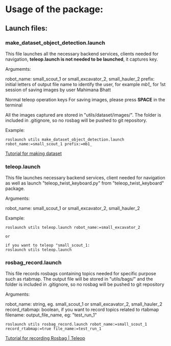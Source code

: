 # Usage of the package:

## Launch files:

### make_dataset_object_detection.launch

This file launches all the necessary backend services, clients needed for navigation, **teleop.launch is not needed to be launched**, it captures key. 

Argumemts:

robot_name: small_scout_1 or small_excavator_2, small_hauler_2
prefix: initial letters of output file name to identify the user, for example *mb1_* for 1st session of saving images by user Mahimana Bhatt

Normal teleop operation keys
For saving images, please press **SPACE** in the terminal

All the images captured are stored in "utils/dataset/images/". The folder is included in .gitignore, so no rosbag will be pushed to git repository.

Example:

```
roslaunch utils make_dataset_object_detection.launch robot_name:=small_scout_1 prefix:=mb1_
```

[Tutorial for making dataset](https://youtu.be/5SokPAdBn2c)

### teleop.launch

This file launches necessary backend services, client needed for navigation as well as launch "teleop_twist_keyboard.py" from "teleop_twist_keyboard" package.

Arguments:

robot_name: small_scout_1 or small_excavator_2, small_hauler_2

Example:

```
roslaunch utils teleop.launch robot_name:=small_excavator_2

or

if you want to teleop "small_scout_1:
roslaunch utils teleop.launch
```

### rosbag_record.launch

This file records rosbags containing topics needed for specific purpose such as rtabmap. The output file will be stored in "utils/bags/" and the folder is included in .gitignore, so no rosbag will be pushed to git repository

Arguments:

robot_name: string, eg. small_scout_1 or small_excavator_2, small_hauler_2
record_rtabmap: boolean, if you want to record topics related to rtabmap
filename: output_file_name, eg: "test_run_1"

```
roslaunch utils rosbag_record.launch robot_name:=small_scout_1 record_rtabmap:=true file_name:=test_run_1
```


[Tutorial for recording Rosbag | Teleop](https://youtu.be/uRyz2Q1Ur-Q)
